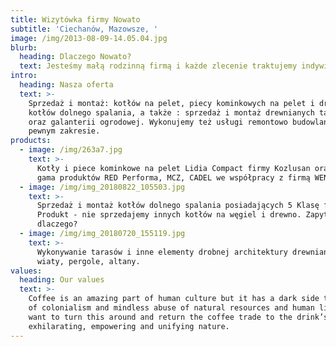 ```yaml
---
title: Wizytówka firmy Nowato
subtitle: 'Ciechanów, Mazowsze, '
image: /img/2013-08-09-14.05.04.jpg
blurb:
  heading: Dlaczego Nowato?
  text: Jesteśmy małą rodzinną firmą i każde zlecenie traktujemy indywidualnie.
intro:
  heading: Nasza oferta
  text: >-
    Sprzedaż i montaż: kotłów na pelet, piecy kominkowych na pelet i drewno,
    kotłów dolnego spalania, a także : sprzedaż i montaż drewnianych tarasów
    oraz galanterii ogrodowej. Wykonujemy też usługi remontowo budowlane w
    pewnym zakresie.
products:
  - image: /img/263a7.jpg
    text: >-
      Kotły i piece kominkowe na pelet Lidia Compact firmy Kozlusan oraz cała
      gama produktów RED Performa, MCZ, CADEL we współpracy z firmą WENTOR.pl
  - image: /img/img_20180822_105503.jpg
    text: >-
      Sprzedaż i montaż kotłów dolnego spalania posiadających 5 Klasę firmy MPM
      Produkt - nie sprzedajemy innych kotłów na węgiel i drewno. Zapytaj
      dlaczego?
  - image: /img/img_20180720_155119.jpg
    text: >-
      Wykonywanie tarasów i inne elementy drobnej architektury drewnianej:
      wiaty, pergole, altany.
values:
  heading: Our values
  text: >-
    Coffee is an amazing part of human culture but it has a dark side too – one
    of colonialism and mindless abuse of natural resources and human lives. We
    want to turn this around and return the coffee trade to the drink’s
    exhilarating, empowering and unifying nature.
---
```


